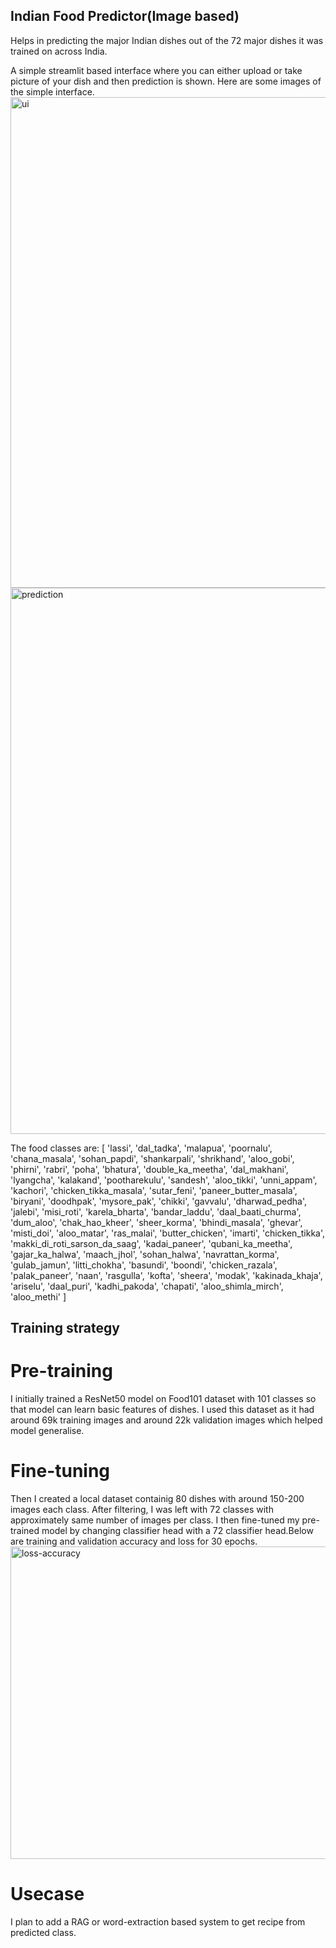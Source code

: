 ## Indian Food Predictor(Image based)
Helps in predicting the major Indian dishes out of the 72 major dishes it was trained on across India.


A simple streamlit based interface where you can either upload or take picture of your dish and then prediction is shown.
Here are some images of the simple interface.
<img width="1034" height="785" alt="ui" src="https://github.com/user-attachments/assets/d9c83ff0-9dd8-4bab-a124-07337764474d" />
<img width="1034" height="874" alt="prediction" src="https://github.com/user-attachments/assets/963ba6d2-c60f-4f23-931c-eb10a300ec39" />

The food classes are:
[
 'lassi', 'dal_tadka', 'malapua', 'poornalu', 'chana_masala',
 'sohan_papdi', 'shankarpali', 'shrikhand', 'aloo_gobi', 'phirni',
 'rabri', 'poha', 'bhatura', 'double_ka_meetha', 'dal_makhani',
 'lyangcha', 'kalakand', 'pootharekulu', 'sandesh', 'aloo_tikki',
 'unni_appam', 'kachori', 'chicken_tikka_masala', 'sutar_feni',
 'paneer_butter_masala', 'biryani', 'doodhpak', 'mysore_pak', 'chikki',
 'gavvalu', 'dharwad_pedha', 'jalebi', 'misi_roti', 'karela_bharta',
 'bandar_laddu', 'daal_baati_churma', 'dum_aloo', 'chak_hao_kheer',
 'sheer_korma', 'bhindi_masala', 'ghevar', 'misti_doi', 'aloo_matar',
 'ras_malai', 'butter_chicken', 'imarti', 'chicken_tikka',
 'makki_di_roti_sarson_da_saag', 'kadai_paneer', 'qubani_ka_meetha',
 'gajar_ka_halwa', 'maach_jhol', 'sohan_halwa', 'navrattan_korma',
 'gulab_jamun', 'litti_chokha', 'basundi', 'boondi', 'chicken_razala',
 'palak_paneer', 'naan', 'rasgulla', 'kofta', 'sheera', 'modak',
 'kakinada_khaja', 'ariselu', 'daal_puri', 'kadhi_pakoda', 'chapati',
 'aloo_shimla_mirch', 'aloo_methi'
]

## Training strategy
# Pre-training
I initially trained a ResNet50 model on Food101 dataset with 101 classes so that model can learn basic features of dishes. I used this dataset as it had around 69k training images and around 22k validation images which helped model generalise.

# Fine-tuning
Then I created a local dataset containig 80 dishes with around 150-200 images each class. After filtering, I was left with 72 classes with approximately same number of images per class.
I then fine-tuned my pre-trained model by changing classifier head with a 72 classifier head.Below are training and validation accuracy and loss for 30 epochs.
<img width="1500" height="500" alt="loss-accuracy" src="https://github.com/user-attachments/assets/9cc8e022-19c9-4658-86ba-e3a997137eb7" />

# Usecase
I plan to add a RAG or word-extraction based system to get recipe from predicted class.

